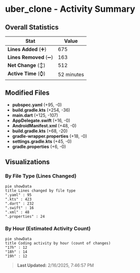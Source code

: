 # uber_clone - Activity Summary 

## Overall Statistics

| Stat                   | Value                                                             |
| ---------------------- | ----------------------------------------------------------------- |
| **Lines Added** (➕)   | 675                                          |
| **Lines Removed** (➖) | 163                                        |
| **Net Change** (↕)    | 512                |
| **Active Time** (⌚)   | 52 minutes |


## Modified Files
- **pubspec.yaml** (+95, -0)
- **build.gradle.kts** (+254, -36)
- **main.dart** (+125, -107)
- **AppDelegate.swift** (+16, -0)
- **AndroidManifest.xml** (+48, -0)
- **build.gradle.kts** (+68, -20)
- **gradle-wrapper.properties** (+18, -0)
- **settings.gradle.kts** (+45, -0)
- **gradle.properties** (+6, -0)

## Visualizations

### By File Type (Lines Changed)

```mermaid
pie showData
title Lines changed by file type
".yaml" : 95
".kts" : 423
".dart" : 232
".swift" : 16
".xml" : 48
".properties" : 24
```

### By Hour (Estimated Activity Count)

```mermaid
pie showData
title Coding activity by hour (count of changes)
"17h" : 12
"18h" : 14
"19h" : 12
```


> **Last Updated:** 2/16/2025, 7:46:57 PM